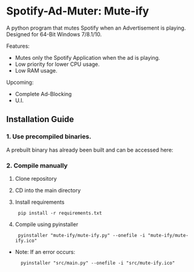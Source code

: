 # Spotify-Ad-Muter: Mute-ify

A python program that mutes Spotify when an Advertisement is playing. Designed for 64-Bit Windows 7/8.1/10.

Features:
- Mutes only the Spotify Application when the ad is playing.
- Low priority for lower CPU usage.
- Low RAM usage.

Upcoming:
- Complete Ad-Blocking
- U.I.

## Installation Guide

### 1. Use precompiled binaries.

A prebuilt binary has already been built and can be accessed here:

### 2. Compile manually

1. Clone repository
2. CD into the main directory
3. Install requirements

        pip install -r requirements.txt
  
4. Compile using pyinstaller

        pyinstaller "mute-ify/mute-ify.py" --onefile -i "mute-ify/mute-ify.ico"  

- Note: If an error occurs:
  
        pyinstaller "src/main.py" --onefile -i "src/mute-ify.ico"
  
  
